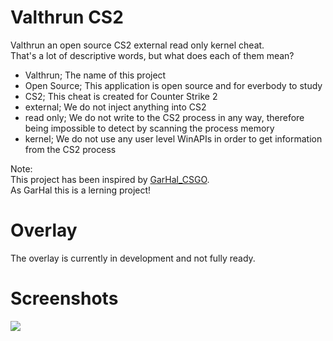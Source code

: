 # Valthrun CS2
Valthrun an open source CS2 external read only kernel cheat.  
That's a lot of descriptive words, but what does each of them mean?  
- Valthrun; The name of this project
- Open Source; This application is open source and for everbody to study
- CS2; This cheat is created for Counter Strike 2
- external; We do not inject anything into CS2
- read only; We do not write to the CS2 process in any way, therefore being impossible to detect by scanning the process memory
- kernel; We do not use any user level WinAPIs in order to get information from the CS2 process
  
Note:  
This project has been inspired by [GarHal_CSGO](https://github.com/dretax/GarHal_CSGO).  
As GarHal this is a lerning project!
  
# Overlay
The overlay is currently in development and not fully ready.

# Screenshots
![](https://img.did.science/2023_07_30_17_28_23.png)
